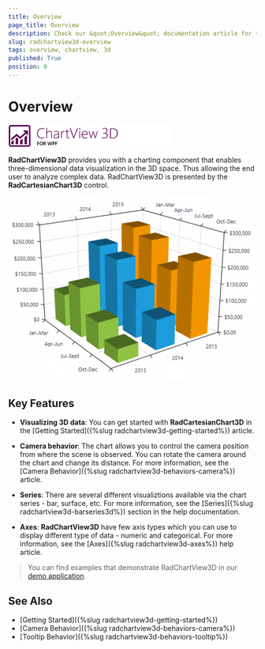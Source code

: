 ```yaml
---
title: Overview
page_title: Overview
description: Check our &quot;Overview&quot; documentation article for the RadChartView3D WPF control.
slug: radchartview3d-overview
tags: overview, chartview, 3d
published: True
position: 0
---
```


# Overview

![](images/radchartview3d-logo.png)

__RadChartView3D__ provides you with a charting component that enables three-dimensional data visualization in the 3D space. Thus allowing the end user to analyze complex data. RadChartView3D is presented by the __RadCartesianChart3D__ control.

![](images/radchartview-3d-overview-0.png)

## Key Features

* __Visualizing 3D data__: You can get started with __RadCartesianChart3D__ in the [Getting Started]({%slug radchartview3d-getting-started%}) article.

* __Camera behavior__: The chart allows you to control the camera position from where the scene is observed. You can rotate the camera around the chart and change its distance. For more information, see the [Camera Behavior]({%slug radchartview3d-behaviors-camera%}) article.

* __Series__: There are several different visualiztions available via the chart series - bar, surface, etc. For more information, see the [Series]({%slug radchartview3d-barseries3d%}) section in the help documentation.

* __Axes__: __RadChartView3D__ have few axis types which you can use to display different type of data - numeric and categorical. For more information, see the [Axes]({%slug radchartview3d-axes%}) help article.

>You can find examples that demonstrate RadChartView3D in our [demo application](https://demos.telerik.com/wpf/).

## See Also  

* [Getting Started]({%slug radchartview3d-getting-started%})
* [Camera Behavior]({%slug radchartview3d-behaviors-camera%})
* [Tooltip Behavior]({%slug radchartview3d-behaviors-tooltip%})